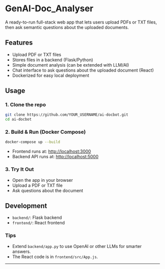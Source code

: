 # GenAI-Doc_Analyser

A ready-to-run full-stack web app that lets users upload PDFs or TXT files, then ask semantic questions about the uploaded documents.

## Features

- Upload PDF or TXT files
- Stores files in a backend (Flask/Python)
- Simple document analysis (can be extended with LLM/AI)
- Chat interface to ask questions about the uploaded document (React)
- Dockerized for easy local deployment

## Usage

### 1. Clone the repo

```sh
git clone https://github.com/YOUR_USERNAME/ai-docbot.git
cd ai-docbot
```

### 2. Build & Run (Docker Compose)

```sh
docker-compose up --build
```

- Frontend runs at: [http://localhost:3000](http://localhost:3000)
- Backend API runs at: [http://localhost:5000](http://localhost:5000)

### 3. Try It Out

- Open the app in your browser
- Upload a PDF or TXT file
- Ask questions about the document

## Development

- `backend/`: Flask backend
- `frontend/`: React frontend

### Tips

- Extend `backend/app.py` to use OpenAI or other LLMs for smarter answers.
- The React code is in `frontend/src/App.js`.

---
